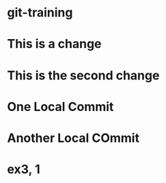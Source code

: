 # git-training
# This is a change
# This is the second change
# One Local Commit
# Another Local COmmit
# ex3, 1